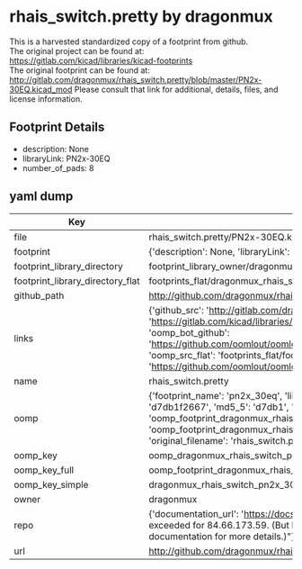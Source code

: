 # rhais_switch.pretty by dragonmux  
This is a harvested standardized copy of a footprint from github.  
The original project can be found at:  
https://gitlab.com/kicad/libraries/kicad-footprints  
The original footprint can be found at:
http://gitlab.com/dragonmux/rhais_switch.pretty/blob/master/PN2x-30EQ.kicad_mod
Please consult that link for additional, details, files, and license information.  
## Footprint Details
* description: None  
* libraryLink: PN2x-30EQ  
* number_of_pads: 8  
## yaml dump  
| Key | Value |  
| --- | --- |  
| file | rhais_switch.pretty/PN2x-30EQ.kicad_mod |  
| footprint | {'description': None, 'libraryLink': 'PN2x-30EQ', 'number_of_pads': 8} |  
| footprint_library_directory | footprint_library_owner/dragonmux_rhais_switch.pretty |  
| footprint_library_directory_flat | footprints_flat/dragonmux_rhais_switch_pn2x_30eq/working |  
| github_path | http://github.com/dragonmux/rhais_switch.pretty/blob/master/PN2x-30EQ.kicad_mod |  
| links | {'github_src': 'http://gitlab.com/dragonmux/rhais_switch.pretty/blob/master/PN2x-30EQ.kicad_mod', 'github_src_repo': 'https://gitlab.com/kicad/libraries/kicad-footprints', 'oomp_bot': 'footprints/dragonmux_rhais_switch_pn2x_30eq/working', 'oomp_bot_github': 'https://github.com/oomlout/oomlout_oomp_footprint_bot/tree/main/footprints/dragonmux_rhais_switch_pn2x_30eq/working', 'oomp_src_flat': 'footprints_flat/footprints_flat/dragonmux_rhais_switch_pn2x_30eq/working', 'oomp_src_flat_github': 'https://github.com/oomlout/oomlout_oomp_footprint_src/tree/main/footprints_flat/dragonmux_rhais_switch_pn2x_30eq/working'} |  
| name | rhais_switch.pretty |  
| oomp | {'footprint_name': 'pn2x_30eq', 'library_name': 'rhais_switch', 'md5': 'd7db1f2667c5a72cc06bcdaf94e155de', 'md5_10': 'd7db1f2667', 'md5_5': 'd7db1', 'md5_6': 'd7db1f', 'oomp_key': 'oomp_dragonmux_rhais_switch_pn2x_30eq', 'oomp_key_extra': 'oomp_footprint_dragonmux_rhais_switch_pn2x_30eq', 'oomp_key_full': 'oomp_footprint_dragonmux_rhais_switch_pn2x_30eq_d7db1f', 'oomp_key_simple': 'dragonmux_rhais_switch_pn2x_30eq', 'original_filename': 'rhais_switch.pretty/PN2x-30EQ.kicad_mod', 'owner_name': 'dragonmux'} |  
| oomp_key | oomp_dragonmux_rhais_switch_pn2x_30eq |  
| oomp_key_full | oomp_footprint_dragonmux_rhais_switch_pn2x_30eq |  
| oomp_key_simple | dragonmux_rhais_switch_pn2x_30eq |  
| owner | dragonmux |  
| repo | {'documentation_url': 'https://docs.github.com/rest/overview/resources-in-the-rest-api#rate-limiting', 'message': "API rate limit exceeded for 84.66.173.59. (But here's the good news: Authenticated requests get a higher rate limit. Check out the documentation for more details.)"} |  
| url | http://github.com/dragonmux/rhais_switch.pretty |  

